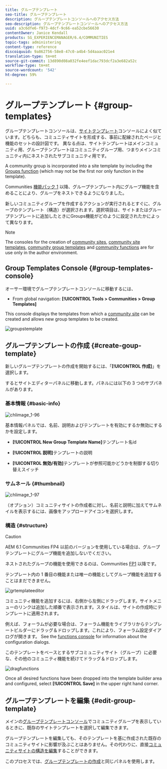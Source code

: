 ```yaml
---
title: グループテンプレート
seo-title: グループテンプレート
description: グループテンプレートコンソールへのアクセス方法
seo-description: グループテンプレートコンソールへのアクセス方法
uuid: a3c6dfe6-f973-4dcf-9c66-ea52cbe56630
contentOwner: Janice Kendall
products: SG_EXPERIENCEMANAGER/6.4/COMMUNITIES
topic-tags: administering
content-type: reference
discoiquuid: 9a862756-58e8-47c0-a4b4-5d4aaac021e4
translation-type: tm+mt
source-git-commit: 13d890d08a032fe4eef1dac793dcf2a3e682a52c
workflow-type: tm+mt
source-wordcount: '542'
ht-degree: 59%

---
```



# グループテンプレート {#group-templates}

グループテンプレートコンソールは、[サイトテンプレート](sites.md)コンソールによく似ています。どちらも、コミュニティサイトを形成する、事前に配線されたページと機能のセットの設計図です。 異なる点は、サイトテンプレートはメインコミュニティ用、グループテンプレートはコミュニティグループ用、つまりメインコミュニティ内にネストされたサブコミュニティ用です。

A community group is incorporated into a site template by including the [Groups function](functions.md#groups-function) (which may not be the first nor only function in the template).

Communities [機能パック 1](deploy-communities.md#latestfeaturepack) 以降、グループテンプレート内にグループ機能を含めることにより、グループをネストできるようになりました。

新しいコミュニティグループを作成するアクションが実行されるとすぐに、グループのテンプレート（構造）が選択されます。選択項目は、サイトまたはグループテンプレートに追加したときにGroups機能がどのように設定されたかによって異なります。

>[!NOTE]
>
>The consoles for the creation of [community sites](sites-console.md), [community site templates](sites.md), [community group templates](tools-groups.md) and [community functions](functions.md) are for use only in the author environment.

## Group Templates Console {#group-templates-console}

オーサー環境でグループテンプレートコンソールに移動するには、

* From global navigation: **[!UICONTROL Tools > Communities > Group Templates]**

This console displays the templates from which a [community site](sites-console.md) can be created and allows new group templates to be created.

![groupstemplate](assets/groupstemplate.png)

## グループテンプレートの作成 {#create-goup-template}

新しいグループテンプレートの作成を開始するには、「**[!UICONTROL 作成]**」を選択します。

するとサイトエディターパネルに移動します。パネルには以下の 3 つのサブパネルがあります。

### 基本情報 {#basic-info}

![chlimage_1-96](assets/chlimage_1-96.png)

基本情報パネルでは、名前、説明およびテンプレートを有効にするか無効にするかを設定します。

* **[!UICONTROL New Group Template Name]**&#x200B;テンプレート名id

* **[!UICONTROL 説明]**&#x200B;テンプレートの説明

* **[!UICONTROL 無効/有効]**&#x200B;テンプレートが参照可能かどうかを制御する切り替えスイッチ

### サムネール {#thumbnail}

![chlimage_1-97](assets/chlimage_1-97.png)

（オプション）コミュニティサイトの作成者に対し、名前と説明に加えてサムネイルを表示するには、画像をアップロードアイコンを選択します。

### 構造 {#structure}

>[!CAUTION]
>
>AEM 6.1 Communities FP4 以前のバージョンを使用している場合は、グループテンプレートにグループ機能を追加しないでください。
>
>ネストされたグループの機能を使用できるのは、Communities [FP1](communities.md#latestfeaturepack) 以降です。
>
>テンプレート内の 1 番目の機能または唯一の機能としてグループ機能を追加することはまだできません。

![grtemplateeditor](assets/grptemplateeditor.png)

コミュニティ機能を追加するには、右側から左側にドラッグします。サイトメニューのリンクは追加した順番で表示されます。スタイルは、サイトの作成時にテンプレートに適用されます。

例えば、フォーラムが必要な場合は、フォーラム機能をライブラリからテンプレートビルダーにドラッグ＆ドロップします。これにより、フォーラム設定ダイアログが開きます。 See the [functions console](functions.md) for information about the configuration dialogs.

このテンプレートをベースとするサブコミュニティサイト（グループ）に必要な、その他のコミュニティ機能を続けてドラッグ＆ドロップします。

![dragfunctions](assets/dragfunctions.png)

Once all desired functions have been dropped into the template builder area and configured, select **[!UICONTROL Save]** in the upper right hand corner.

## グループテンプレートを編集 {#edit-group-template}

メインの[グループテンプレートコンソール](#group-templates-console)でコミュニティグループを表示しているときに、既存のサイトテンプレートを選択して編集できます。

グループテンプレートを編集しても、そのテンプレートを基に作成された既存のコミュニティサイトに影響が及ぶことはありません。その代わりに、直接[コミュニティサイトの構造を編集](sites-console.md#modify-structure)することができます。

このプロセスでは、[グループテンプレートの作成](#create-goup-template)と同じパネルを使用します。
